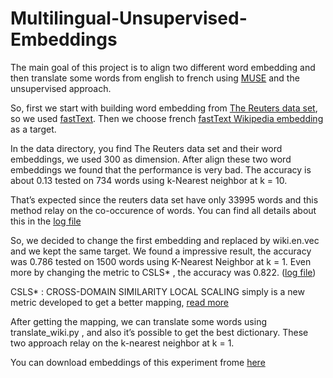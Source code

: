 # Multilingual-Unsupervised-Embeddings
The main goal of this project is to align two different word embedding and then translate some words from english to french using [MUSE](https://github.com/facebookresearch/MUSE) and the unsupervised approach.

So, first we start with building word embedding from [The Reuters data set](http://www.nltk.org/nltk_data/), so we used [fastText](https://github.com/facebookresearch/fastText). Then we choose french [fastText Wikipedia embedding](https://github.com/facebookresearch/fastText/blob/master/pretrained-vectors.md) as a target.

In the data directory, you find The Reuters data set and their word embeddings, we used 300 as dimension.
After align these two word embeddings we found that the performance is very bad. The accuracy is about 0.13 tested on 734 words using k-Nearest neighbor at k = 10.

That’s expected since the reuters data set have only 33995 words and this method relay on the co-occurence of words. You can find all details about this in the [log file](dumped/debug/reuters/train_reuters)

So, we decided to change the first embedding and replaced by wiki.en.vec and we kept the same target. We found a impressive result, the accuracy was 0.786 tested on 1500 words using K-Nearest Neighbor at k = 1. Even more by changing the metric to CSLS* , the accuracy was 0.822. ([log file](dumped/debug/wiki/train_wiki))

CSLS* : CROSS-DOMAIN SIMILARITY LOCAL SCALING simply is a new metric developed to get a better mapping, [read more](https://arxiv.org/pdf/1710.04087.pdf)

After getting the mapping, we can translate some words using translate_wiki.py , and also it’s possible to get the best dictionary. These two approach relay on the k-nearest neighbor at k = 1. 

You can download embeddings of this experiment frome [here](https://mega.nz/#F!FEMThQ5B!dYQD6R53zKQFXV14RLIVFA)
